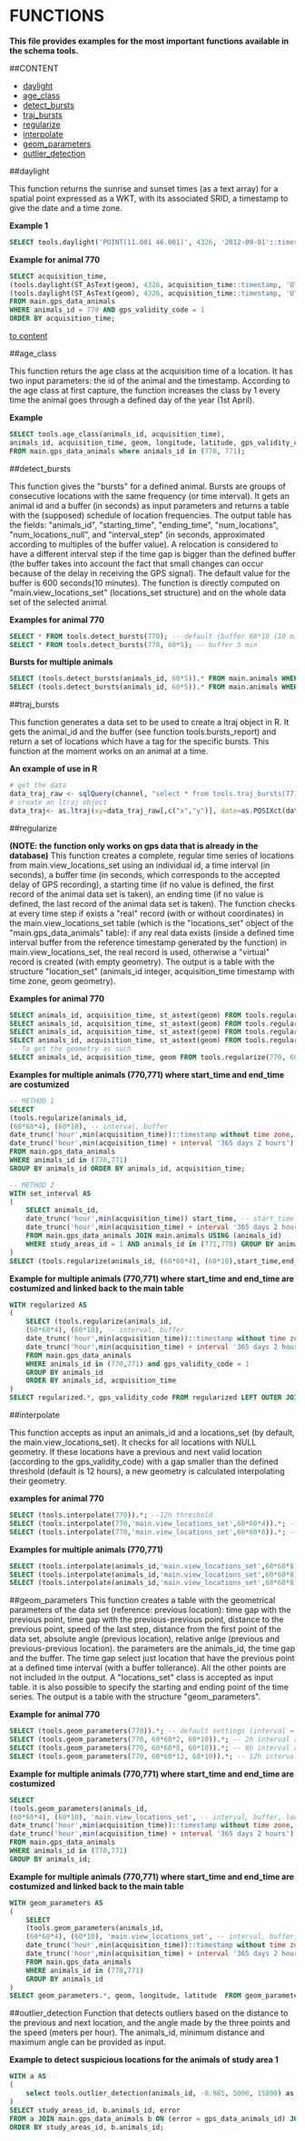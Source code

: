 # FUNCTIONS 

**This file provides examples for the most important functions available in the schema tools.**

##CONTENT 
 
* [daylight](#daylight)
* [age_class](#age_class)
* [detect_bursts](#detect_bursts)
* [traj_bursts](#traj_bursts)
* [regularize](#regularize)
* [interpolate](#interpolate)
* [geom_parameters](#geom_parameters)
* [outlier_detection](#outlier_detection)


##daylight

This function returns the sunrise and sunset times (as a text array) for a spatial point expressed as a 
WKT, with its associated SRID, a timestamp to give the date and a time zone. 

**Example 1**
```sql
SELECT tools.daylight('POINT(11.001 46.001)', 4326, '2012-09-01'::timestamp, 'UTC');
```

**Example for animal 770**
```sql
SELECT acquisition_time, 
(tools.daylight(ST_AsText(geom), 4326, acquisition_time::timestamp, 'UTC'))[1] as sunset, 
(tools.daylight(ST_AsText(geom), 4326, acquisition_time::timestamp, 'UTC'))[2] as sunrise 
FROM main.gps_data_animals 
WHERE animals_id = 770 AND gps_validity_code = 1 
ORDER BY acquisition_time;
```
[to content](#content)

##age_class

This function returs the age class at the acquisition time of a location. It has two input parameters: 
the id of the animal and the timestamp. According to the age class at first capture, the function increases 
the class by 1 every time the animal goes through a defined day of the year (1st April).

**Example**
```sql
SELECT tools.age_class(animals_id, acquisition_time),
animals_id, acquisition_time, geom, longitude, latitude, gps_validity_code  
FROM main.gps_data_animals where animals_id in (770, 771);
```

##detect_bursts 

This function gives the "bursts" for a defined animal. Bursts are groups of consecutive locations with 
the same frequency (or time interval). It gets an animal id and a buffer (in seconds) as input parameters 
and returns a table with the (supposed) schedule of location frequencies. The output table has the fields: 
"animals_id", "starting_time", "ending_time", "num_locations", "num_locations_null", and "interval_step" 
(in seconds, approximated according to multiples of the buffer value). A relocation is considered to have 
a different interval step if the time gap is bigger than the defined buffer (the buffer takes into account 
the fact that small changes can occur because of the delay in receiving the GPS signal). The default value 
for the buffer is 600 seconds(10 minutes). The function is directly computed on "main.view_locations_set" 
(locations_set structure) and on the whole data set of the selected animal.

**Examples for animal 770**
```sql
SELECT * FROM tools.detect_bursts(770); -- default (buffer 60*10 (10 min))
SELECT * FROM tools.detect_bursts(770, 60*5); -- buffer 5 min
```

**Bursts for multiple animals** 
```sql
SELECT (tools.detect_bursts(animals_id, 60*5)).* FROM main.animals WHERE animals_id in (771,770); -- 2 animals 
SELECT (tools.detect_bursts(animals_id, 60*5)).* FROM main.animals WHERE study_areas_id in (1); -- all animals of 1 study area
```

##traj_bursts

This function generates a data set to be used to create a ltraj object in R. It gets the animal_id and 
the buffer (see function tools.bursts_report) and return a set of locations which have a tag for the specific 
bursts. This function at the moment works on an animal at a time.

**An example of use in R** 
```R
# get the data 
data_traj_raw <- sqlQuery(channel, "select * from tools.traj_bursts(771,60*10);")
# create an ltraj object
data_traj<- as.ltraj(xy=data_traj_raw[,c("x","y")], date=as.POSIXct(data_traj_raw[,"acquisition_epoch"], origin="1970-01-01 01:00:00"), id =data_traj_raw[,"animals_id"], burst=data_traj_raw[,"burst"])
```

##regularize 

**(NOTE: the function only works on gps data that is already in the database)**
This function creates a complete, regular time series of locations from main.view_locations_set using an 
individual id, a time interval (in seconds), a buffer time (in seconds, which corresponds to the accepted delay 
of GPS recording), a starting time (if no value is defined, the first record of the animal data set is taken), 
an ending time (if no value is defined, the last record of the animal data set is taken). The function checks at 
every time step if exists a "real" record (with or without coordinates) in the main.view_locations_set table (which 
is the "locations_set" object of the "main.gps_data_animals" table): if any real data exists (inside a defined time 
interval buffer from the reference timestamp generated by the function) in main.view_locations_set, the real record 
is used, otherwise a "virtual" record is created (with empty geometry). The output is a table with the structure 
"location_set" (animals_id integer, acquisition_time timestamp with time zone, geom geometry).

**Examples for animal 770**
```sql
SELECT animals_id, acquisition_time, st_astext(geom) FROM tools.regularize(770, 60*60*2, 60*10); --2h interval
SELECT animals_id, acquisition_time, st_astext(geom) FROM tools.regularize(770, 60*60*4, 60*10); --4h interval
SELECT animals_id, acquisition_time, st_astext(geom) FROM tools.regularize(770, 60*60*7, 60*10); --7h interval
SELECT animals_id, acquisition_time, st_astext(geom) FROM tools.regularize(770, 60*60*8, 60*10); --8h interval
-- To get the geometry as such
SELECT animals_id, acquisition_time, geom FROM tools.regularize(770, 60*60*4, 60*10);
```

**Examples for multiple animals (770,771) where start_time and end_time are costumized**
```sql
-- METHOD 1
SELECT 
(tools.regularize(animals_id, 
(60*60*4), (60*10), -- interval, buffer
date_trunc('hour',min(acquisition_time))::timestamp without time zone, -- start_time (first fix)
date_trunc('hour',min(acquisition_time) + interval '365 days 2 hours')::timestamp without time zone)).* -- end_time (1 year later)
FROM main.gps_data_animals 
WHERE animals_id in (770,771) 
GROUP BY animals_id ORDER BY animals_id, acquisition_time;
```

```sql
-- METHOD 2
WITH set_interval AS 
(
	SELECT animals_id, 
	date_trunc('hour',min(acquisition_time)) start_time, -- start_time (first fix)
	date_trunc('hour',min(acquisition_time) + interval '365 days 2 hours') end_time -- end_time (1 year later)
	FROM main.gps_data_animals JOIN main.animals USING (animals_id) 
	WHERE study_areas_id = 1 AND animals_id in (771,770) GROUP BY animals_id
) 
SELECT (tools.regularize(animals_id, (60*60*4), (60*10),start_time,end_time)).* from set_interval ORDER BY animals_id, acquisition_time;
```

**Example for multiple animals (770,771) where start_time and end_time are costumized and linked back to the main table**
```sql
WITH regularized AS 
(
	SELECT (tools.regularize(animals_id, 
	(60*60*4), (60*10), -- interval, buffer
	date_trunc('hour',min(acquisition_time))::timestamp without time zone, -- start_time (first fix)
	date_trunc('hour',min(acquisition_time) + interval '365 days 2 hours')::timestamp without time zone)).* -- end_time (1 year later)
	FROM main.gps_data_animals 
	WHERE animals_id in (770,771) and gps_validity_code = 1
	GROUP BY animals_id 
	ORDER BY animals_id, acquisition_time
)
SELECT regularized.*, gps_validity_code FROM regularized LEFT OUTER JOIN main.gps_data_animals USING (animals_id, acquisition_time);
```

##interpolate 

This function accepts as input an animals_id and a locations_set (by default, the main.view_locations_set). 
It checks for all locations with NULL geometry. If these locations have a previous and next valid location 
(according to the gps_validity_code) with a gap smaller than the defined threshold (default is 12 hours), a 
new geometry is calculated interpolating their geometry.

**examples for animal 770**
```sql
SELECT (tools.interpolate(770)).*; --12h threshold
SELECT (tools.interpolate(770,'main.view_locations_set',60*60*4)).*; -- 4h threshold
SELECT (tools.interpolate(770,'main.view_locations_set',60*60*8)).*; -- 8h threshold
```

**Examples for multiple animals (770,771)**
```sql
SELECT (tools.interpolate(animals_id,'main.view_locations_set',60*60*8)).* FROM main.animals WHERE animals_id in (770,771); -- for 2 animals 
SELECT (tools.interpolate(animals_id,'main.view_locations_set',60*60*8)).* FROM main.gps_data_animals WHERE animals_id in (770,771) GROUP BY animals_id; -- for 2 animals
SELECT (tools.interpolate(animals_id,'main.view_locations_set',60*60*8)).* FROM main.animals WHERE study_areas_id in (1); -- for all animals of 1 study area
```

##geom_parameters
This function creates a table with the geometrical parameters of the data set (reference: previous location): 
time gap with the previous point, time gap with the previous-previous point, distance to the previous point, 
speed of the last step, distance from the first point of the data set, absolute angle (previous location), 
relative anlge (previous and previous-previous location). the parameters are the animals_id, the time gap and 
the buffer. The time gap select just location that have the previous point at a defined time interval (with a 
buffer tollerance). All the other points are not included in the output. A "locations_set" class is accepted as 
input table. it is also possible to specify the starting and ending point of the time series. The output is a 
table with the structure "geom_parameters".

**Example for animal 770**
```sql
SELECT (tools.geom_parameters(770)).*; -- default settings (interval = 60*60*4 (4h), buffer = 60*5 (10 min)) 
SELECT (tools.geom_parameters(770, 60*60*2, 60*10)).*; -- 2h interval and 10 min buffer   
SELECT (tools.geom_parameters(770, 60*60*8, 60*10)).*; -- 8h interval and 10 min buffer  
SELECT (tools.geom_parameters(770, 60*60*12, 60*10)).*; -- 12h interval and 10 min buffer  
```

**Example for multiple animals (770,771) where start_time and end_time are costumized** 
```sql
SELECT 
(tools.geom_parameters(animals_id, 
(60*60*4), (60*10), 'main.view_locations_set', -- interval, buffer, location_set
date_trunc('hour',min(acquisition_time))::timestamp without time zone, -- start_time
date_trunc('hour',min(acquisition_time) + interval '365 days 2 hours')::timestamp without time zone)).* -- end_time 1 year later
FROM main.gps_data_animals 
WHERE animals_id in (770,771) 
GROUP BY animals_id;
```

**Example for multiple animals (770,771) where start_time and end_time are costumized and linked back to the main table** 
```sql
WITH geom_parameters AS 
(
	SELECT 
	(tools.geom_parameters(animals_id, 
	(60*60*4), (60*10), 'main.view_locations_set', -- interval, buffer, location_set
	date_trunc('hour',min(acquisition_time))::timestamp without time zone, -- start_time
	date_trunc('hour',min(acquisition_time) + interval '365 days 2 hours')::timestamp without time zone)).* -- end_time 1 year later
	FROM main.gps_data_animals 
	WHERE animals_id in (770,771) 
	GROUP BY animals_id
)
SELECT geom_parameters.*, geom, longitude, latitude  FROM geom_parameters LEFT OUTER JOIN main.gps_data_animals USING (animals_id, acquisition_time); 
```

##outlier_detection
Function that detects outliers based on the distance to the previous and next location, and the angle made
by the three points and the speed (meters per hour). The animals_id, minimum distance and maximum angle can be 
provided as input.

**Example to detect suspicious locations for the animals of study area 1**  
```sql
WITH a AS 
(
	select tools.outlier_detection(animals_id, -0.985, 5000, 15000) as error from main.animals where study_areas_id = 1
)
SELECT study_areas_id, b.animals_id, error 
FROM a JOIN main.gps_data_animals b ON (error = gps_data_animals_id) JOIN main.animals USING (animals_id) 
ORDER BY study_areas_id, b.animals_id;
```

